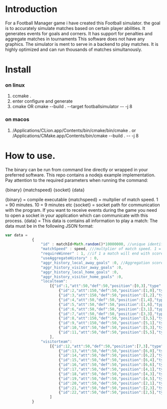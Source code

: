 # Introduction
For a Football Manager game i have created this Football simulator.
the goal is to accurately simulate matches based on certain player abilities.
It generates events for goals and corners. It has support for penalties and aggregate matches in tournaments
This software does not have any graphics. The simulator is ment to serve in a backend to play matches.
It is highly optimized and can run thousands of matches simultanously.

# Install

### on linux
1. ccmake .
2. enter configure and generate
3. cmake OR cmake --build . --target footballsimulator -- -j 8


### on macos
1. /Applications/CLion.app/Contents/bin/cmake/bin/cmake .
or /Applications/CMake.app/Contents/bin/cmake --build . -- -j 8

# How to use.
The binary can be run from command line directly or wrapped in your preferred software.
This repo contains a nodejs example implementation.
Pay attention to the required parameters when running the command:

{binary} {matchspeed} {socket} {data}

{binary} = compile executable
{matchspeed} = multplier of match speed. 1 = 90 minutes. 10 = 9 minutes etc
{socket} = socket path for communication with the program. If you want to receive events during the game you need to open a socket in your application which can communicate with this process.
{data} = This data is contains all information to play a match: The data must be in the following JSON format:

```javascript
var data =
            {
                "id" : matchId+Math.random()*10000000, //unique identifier for a match. must be unique when using paralell
                "matchSpeed" : speed, ///multplier of match speed. 1 = 90 minutes. 10 = 9 minutes etc
                "requireWinner" : 1, //if 1 a match will end with score difference or penalties
                "useAggregateHistory" : 0,
                "aggr_history_local_away_goals" :0, //Aggregation score of a previous match
                "aggr_history_visitor_away_goals" :0,
                "aggr_history_local_home_goals" :0,
                "aggr_history_visitor_home_goals" :0,
                "localteam":
                    [{"id":1,"att":50,"def":50,"position":[0,3],"type":"goal"},
                        {"id":2,"att":150,"def":50,"position":[1,0],"type":"def"},
                        {"id":3,"att":150,"def":50,"position":[1,2],"type":"def"},
                        {"id":4,"att":50,"def":50,"position":[1,4],"type":"def"},
                        {"id":5,"att":50,"def":50,"position":[1,6],"type":"def"},
                        {"id":6,"att":50,"def":50,"position":[3,1],"type":"mid"},
                        {"id":7,"att":50,"def":50,"position":[3,3],"type":"mid"},
                        {"id":8,"att":150,"def":50,"position":[3,5],"type":"mid"},
                        {"id":9,"att":150,"def":50,"position":[5,1],"type":"att"},
                        {"id":10,"att":50,"def":50,"position":[5,3],"type":"att"},
                        {"id":11,"att":50,"def":50,"position":[5,5],"type":"att"},
                    ],
                "visitorteam":
                    [{"id":12,"att":50,"def":50,"position":[7,3],"type":"goal"},
                        {"id":13,"att":50,"def":50,"position":[6,0],"type":"def"},
                        {"id":14,"att":50,"def":50,"position":[6,2],"type":"def"},
                        {"id":15,"att":50,"def":50,"position":[6,4],"type":"def"},
                        {"id":16,"att":50,"def":50,"position":[6,6],"type":"def"},
                        {"id":17,"att":50,"def":50,"position":[4,1],"type":"mid"},
                        {"id":18,"att":50,"def":50,"position":[4,3],"type":"mid"},
                        {"id":19,"att":50,"def":50,"position":[4,5],"type":"mid"},
                        {"id":20,"att":50,"def":50,"position":[2,1],"type":"att"},
                        {"id":21,"att":50,"def":50,"position":[2,3],"type":"att"},
                        {"id":22,"att":50,"def":50,"position":[2,5],"type":"att"},
                    ]
            }

```
